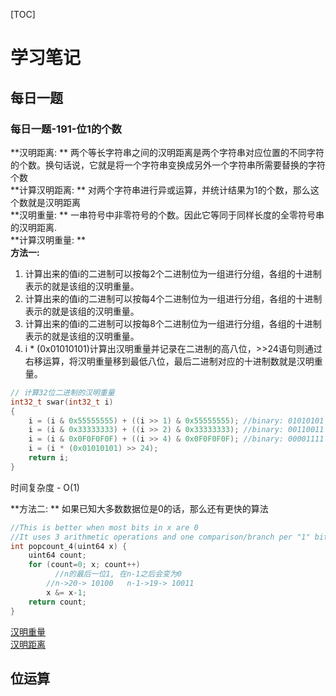 [TOC]

# 学习笔记

## 每日一题
### 每日一题-191-位1的个数
**汉明距离: ** 两个等长字符串之间的汉明距离是两个字符串对应位置的不同字符的个数。换句话说，它就是将一个字符串变换成另外一个字符串所需要替换的字符个数  
**计算汉明距离: ** 对两个字符串进行异或运算，并统计结果为1的个数，那么这个数就是汉明距离  
**汉明重量: ** 一串符号中非零符号的个数。因此它等同于同样长度的全零符号串的汉明距离.   
**计算汉明重量: **   
**方法一:**  
1. 计算出来的值i的二进制可以按每2个二进制位为一组进行分组，各组的十进制表示的就是该组的汉明重量。
2. 计算出来的值i的二进制可以按每4个二进制位为一组进行分组，各组的十进制表示的就是该组的汉明重量。
3. 计算出来的值i的二进制可以按每8个二进制位为一组进行分组，各组的十进制表示的就是该组的汉明重量。
4. i * (0x01010101)计算出汉明重量并记录在二进制的高八位，>>24语句则通过右移运算，将汉明重量移到最低八位，最后二进制对应的十进制数就是汉明重量。
```C
// 计算32位二进制的汉明重量
int32_t swar(int32_t i)
{    
    i = (i & 0x55555555) + ((i >> 1) & 0x55555555); //binary: 01010101
    i = (i & 0x33333333) + ((i >> 2) & 0x33333333); //binary: 00110011
    i = (i & 0x0F0F0F0F) + ((i >> 4) & 0x0F0F0F0F); //binary: 00001111
    i = (i * (0x01010101) >> 24);
    return i;
}
```
时间复杂度 - O(1)  

**方法二: **
如果已知大多数数据位是0的话，那么还有更快的算法  
```C
//This is better when most bits in x are 0
//It uses 3 arithmetic operations and one comparison/branch per "1" bit in x.
int popcount_4(uint64 x) {
    uint64 count;
    for (count=0; x; count++)
  		  //n的最后一位1, 在n-1之后会变为0
        //n->20-> 10100   n-1->19-> 10011
        x &= x-1;
    return count;
}
```
[汉明重量](https://baike.baidu.com/item/%E6%B1%89%E6%98%8E%E9%87%8D%E9%87%8F)  
[汉明距离](https://baike.baidu.com/item/%E6%B1%89%E6%98%8E%E8%B7%9D%E7%A6%BB)  

## 位运算

